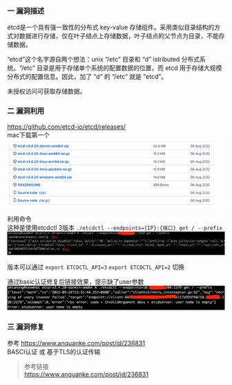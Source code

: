### 一 漏洞描述
etcd是一个具有强一致性的分布式 key-value 存储组件。采用类似目录结构的方式对数据进行存储，仅在叶子结点上存储数据，叶子结点的父节点为目录，不能存储数据。

“etcd”这个名字源自两个想法：unix “/etc” 目录和 “d” istributed 分布式系统。“/etc” 目录是用于存储单个系统的配置数据的位置，而 etcd 用于存储大规模分布式的配置信息。因此，加了 “d” 的 “/etc” 就是 “etcd”。  

未授权访问可获取存储数据。

### 二 漏洞利用
https://github.com/etcd-io/etcd/releases/  
mac下载第一个
![img.png](img.png)

利用命令  
这种是使用etcdctl 3版本
`./etcdctl --endpoints={IP}:{端口} get / --prefix`
![img_1.png](img_1.png)

版本可以通过 `export ETCDCTL_API=3`  `export ETCDCTL_API=2` 切换

通过basic认证修复后链接效果，提示缺了user参数
![img_2.png](img_2.png)


### 三 漏洞修复
参考 https://www.anquanke.com/post/id/236831  
BASCI认证 或 基于TLS的认证传输

> 参考链接  
> https://www.anquanke.com/post/id/236831
